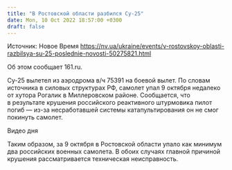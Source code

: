 ```yaml
---
title: "В Ростовской области разбился Су-25"
date: Mon, 10 Oct 2022 18:57:00 +0300
draft: false
---
```

Источник: Новое Время https://nv.ua/ukraine/events/v-rostovskoy-oblasti-razbilsya-su-25-poslednie-novosti-50275821.html


 Об этом сообщает 161.ru.

Су-25 вылетел из аэродрома в/ч 75391 на боевой вылет. По словам источника в силовых структурах РФ, самолет упал 9 октября недалеко от хутора Рогалик в Миллеровском районе. Сообщается, что в результате крушения российского реактивного штурмовика пилот погиб — из-за несработавшей системы катапультирования он не смог покинуть самолет.

 Видео дня   

Таким образом, за 9 октября в Ростовской области упало как минимум два российских военных самолета. В обоих случаях главной причиной крушения рассматривается техническая неисправность.
